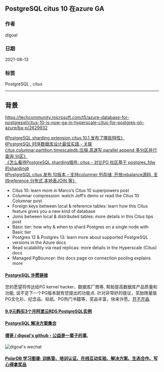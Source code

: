 ## PostgreSQL citus 10 在azure GA    
      
### 作者      
digoal      
      
### 日期      
2021-08-13       
      
### 标签      
PostgreSQL , citus      
      
----      
      
## 背景      
https://techcommunity.microsoft.com/t5/azure-database-for-postgresql/citus-10-is-now-ga-in-hyperscale-citus-for-postgres-on-azure/ba-p/2629932  
  
[《PostgreSQL sharding extension citus 10.1 发布了哪些特性》](../202108/20210801_04.md)    
[《PostgreSQL 时序数据库设计最佳实践 - 关联 citus,columnar,partition,timescaledb,压缩,高速写,parallel append 多分区并行查询,分区》](../202104/20210428_03.md)    
[《怎么看待PostgreSQL sharding插件: citus - 对比PG 社区基于 postgres_fdw 的sharding》](../202103/20210325_02.md)    
[《PostgreSQL citus 发布 10版本 - 支持columner 列存储, 开放rebalance源码, 支持reference,分布式,本地表JOIN 等》](../202103/20210307_03.md)    
  
- Citus 10: learn more in Marco’s Citus 10 superpowers post  
- Columnar compression: watch Jeff’s demo or read the Citus 10 Columnar post  
- Foreign keys between local & reference tables: learn how this Citus feature gives you a new kind of database  
- Joins between local & distributed tables: more details in this Citus tips post  
- Basic tier: how why & when to shard Postgres on a single node with Basic tier  
- Postgres 12 & Postgres 13: learn more about supported PostgreSQL versions in the Azure docs  
- Read scalability via read replicas: more details in the Hyperscale (Citus) docs  
- Managed PgBouncer: this docs page on connection pooling explains more  
  
  
  
#### [PostgreSQL 许愿链接](https://github.com/digoal/blog/issues/76 "269ac3d1c492e938c0191101c7238216")
您的愿望将传达给PG kernel hacker、数据库厂商等, 帮助提高数据库产品质量和功能, 说不定下一个PG版本就有您提出的功能点. 针对非常好的提议，奖励限量版PG文化衫、纪念品、贴纸、PG热门书籍等，奖品丰富，快来许愿。[开不开森](https://github.com/digoal/blog/issues/76 "269ac3d1c492e938c0191101c7238216").  
  
  
#### [9.9元购买3个月阿里云RDS PostgreSQL实例](https://www.aliyun.com/database/postgresqlactivity "57258f76c37864c6e6d23383d05714ea")
  
  
#### [PostgreSQL 解决方案集合](https://yq.aliyun.com/topic/118 "40cff096e9ed7122c512b35d8561d9c8")
  
  
#### [德哥 / digoal's github - 公益是一辈子的事.](https://github.com/digoal/blog/blob/master/README.md "22709685feb7cab07d30f30387f0a9ae")
  
  
![digoal's wechat](../pic/digoal_weixin.jpg "f7ad92eeba24523fd47a6e1a0e691b59")
  
  
#### [PolarDB 学习图谱: 训练营、培训认证、在线互动实验、解决方案、生态合作、写心得拿奖品](https://www.aliyun.com/database/openpolardb/activity "8642f60e04ed0c814bf9cb9677976bd4")
  
